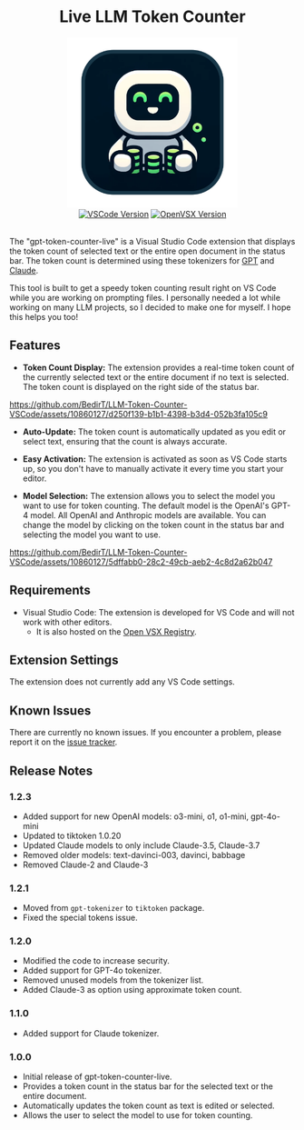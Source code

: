 <div align="center">
    <h1>Live LLM Token Counter</h1>
    <img src="images/icon.png" alt="Logo" width="300" height="300"><br>
    <a href="https://marketplace.visualstudio.com/items?itemName=bedirt.gpt-token-counter-live"><img src="https://img.shields.io/badge/VSCode-v1.2.3-blue?style=flat&logo=visualstudiocode" alt="VSCode Version"></a>
    <a href="https://open-vsx.org/extension/bedirt/gpt-token-counter-live"><img alt="OpenVSX Version" src="https://img.shields.io/badge/OpenVSX%20-%20v1.2.3%20-%20%23bb3ec2?style=flat"></a>
    <br><br>
</div>

The "gpt-token-counter-live" is a Visual Studio Code extension that displays the token count of selected text or the entire open document in the status bar. The token count is determined using these tokenizers for [GPT](https://www.npmjs.com/package/tiktoken) and [Claude](https://github.com/anthropics/anthropic-tokenizer-typescript).

This tool is built to get a speedy token counting result right on VS Code while you are working on prompting files. I personally needed a lot while working on many LLM projects, so I decided to make one for myself. I hope this helps you too!

## Features

- **Token Count Display:** The extension provides a real-time token count of the currently selected text or the entire document if no text is selected. The token count is displayed on the right side of the status bar.

https://github.com/BedirT/LLM-Token-Counter-VSCode/assets/10860127/d250f139-b1b1-4398-b3d4-052b3fa105c9

- **Auto-Update:** The token count is automatically updated as you edit or select text, ensuring that the count is always accurate.

- **Easy Activation:** The extension is activated as soon as VS Code starts up, so you don't have to manually activate it every time you start your editor.

- **Model Selection:** The extension allows you to select the model you want to use for token counting. The default model is the OpenAI's GPT-4 model. All OpenAI and Anthropic models are available. You can change the model by clicking on the token count in the status bar and selecting the model you want to use.

https://github.com/BedirT/LLM-Token-Counter-VSCode/assets/10860127/5dffabb0-28c2-49cb-aeb2-4c8d2a62b047

## Requirements

- Visual Studio Code: The extension is developed for VS Code and will not work with other editors.
    - It is also hosted on the [Open VSX Registry](https://open-vsx.org/extension/bedirt/gpt-token-counter-live).

## Extension Settings

The extension does not currently add any VS Code settings.

## Known Issues

There are currently no known issues. If you encounter a problem, please report it on the [issue tracker](https://github.com/BedirT/LLM-Token-Counter-VSCode/issues).

## Release Notes

### 1.2.3
- Added support for new OpenAI models: o3-mini, o1, o1-mini, gpt-4o-mini
- Updated to tiktoken 1.0.20
- Updated Claude models to only include Claude-3.5, Claude-3.7
- Removed older models: text-davinci-003, davinci, babbage
- Removed Claude-2 and Claude-3

### 1.2.1

- Moved from `gpt-tokenizer` to `tiktoken` package.
- Fixed the special tokens issue.

### 1.2.0

- Modified the code to increase security.
- Added support for GPT-4o tokenizer.
- Removed unused models from the tokenizer list.
- Added Claude-3 as option using approximate token count.

### 1.1.0

- Added support for Claude tokenizer.

### 1.0.0

- Initial release of gpt-token-counter-live.
- Provides a token count in the status bar for the selected text or the entire document.
- Automatically updates the token count as text is edited or selected.
- Allows the user to select the model to use for token counting.
